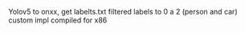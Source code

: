 Yolov5 to onxx, get labelts.txt
filtered labels to 0 a 2 (person and car)
custom impl compiled for x86
